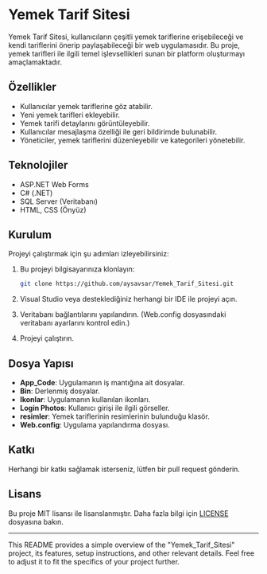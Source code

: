 # Yemek Tarif Sitesi

Yemek Tarif Sitesi, kullanıcıların çeşitli yemek tariflerine erişebileceği ve kendi tariflerini önerip paylaşabileceği bir web uygulamasıdır. Bu proje, yemek tarifleri ile ilgili temel işlevsellikleri sunan bir platform oluşturmayı amaçlamaktadır.

## Özellikler
- Kullanıcılar yemek tariflerine göz atabilir.
- Yeni yemek tarifleri ekleyebilir.
- Yemek tarifi detaylarını görüntüleyebilir.
- Kullanıcılar mesajlaşma özelliği ile geri bildirimde bulunabilir.
- Yöneticiler, yemek tariflerini düzenleyebilir ve kategorileri yönetebilir.

## Teknolojiler
- ASP.NET Web Forms
- C# (.NET)
- SQL Server (Veritabanı)
- HTML, CSS (Önyüz)

## Kurulum

Projeyi çalıştırmak için şu adımları izleyebilirsiniz:

1. Bu projeyi bilgisayarınıza klonlayın:
   ```bash
   git clone https://github.com/aysavsar/Yemek_Tarif_Sitesi.git
   ```

2. Visual Studio veya desteklediğiniz herhangi bir IDE ile projeyi açın.

3. Veritabanı bağlantılarını yapılandırın. (Web.config dosyasındaki veritabanı ayarlarını kontrol edin.)

4. Projeyi çalıştırın.

## Dosya Yapısı
- **App_Code**: Uygulamanın iş mantığına ait dosyalar.
- **Bin**: Derlenmiş dosyalar.
- **Ikonlar**: Uygulamanın kullanılan ikonları.
- **Login Photos**: Kullanıcı girişi ile ilgili görseller.
- **resimler**: Yemek tariflerinin resimlerinin bulunduğu klasör.
- **Web.config**: Uygulama yapılandırma dosyası.

## Katkı 
Herhangi bir katkı sağlamak isterseniz, lütfen bir pull request gönderin.

## Lisans
Bu proje MIT lisansı ile lisanslanmıştır. Daha fazla bilgi için [LICENSE](LICENSE) dosyasına bakın.

---

This README provides a simple overview of the "Yemek_Tarif_Sitesi" project, its features, setup instructions, and other relevant details. Feel free to adjust it to fit the specifics of your project further.
